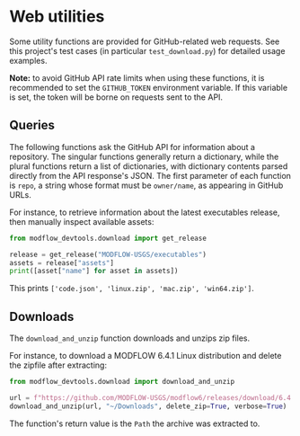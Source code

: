 # Web utilities 

Some utility functions are provided for GitHub-related web requests. See this project's test cases (in particular `test_download.py`) for detailed usage examples.

**Note:** to avoid GitHub API rate limits when using these functions, it is recommended to set the `GITHUB_TOKEN` environment variable. If this variable is set, the token will be borne on requests sent to the API.

## Queries

The following functions ask the GitHub API for information about a repository. The singular functions generally return a dictionary, while the plural functions return a list of dictionaries, with dictionary contents parsed directly from the API response's JSON. The first parameter of each function is `repo`, a string whose format must be `owner/name`, as appearing in GitHub URLs.

For instance, to retrieve information about the latest executables release, then manually inspect available assets:

```python
from modflow_devtools.download import get_release

release = get_release("MODFLOW-USGS/executables")
assets = release["assets"]
print([asset["name"] for asset in assets])
```

This prints `['code.json', 'linux.zip', 'mac.zip', 'win64.zip']`.

## Downloads

The `download_and_unzip` function downloads and unzips zip files.

For instance, to download a MODFLOW 6.4.1 Linux distribution and delete the zipfile after extracting:

```python
from modflow_devtools.download import download_and_unzip

url = f"https://github.com/MODFLOW-USGS/modflow6/releases/download/6.4.1/mf6.4.1_linux.zip"
download_and_unzip(url, "~/Downloads", delete_zip=True, verbose=True)
```

The function's return value is the `Path` the archive was extracted to.